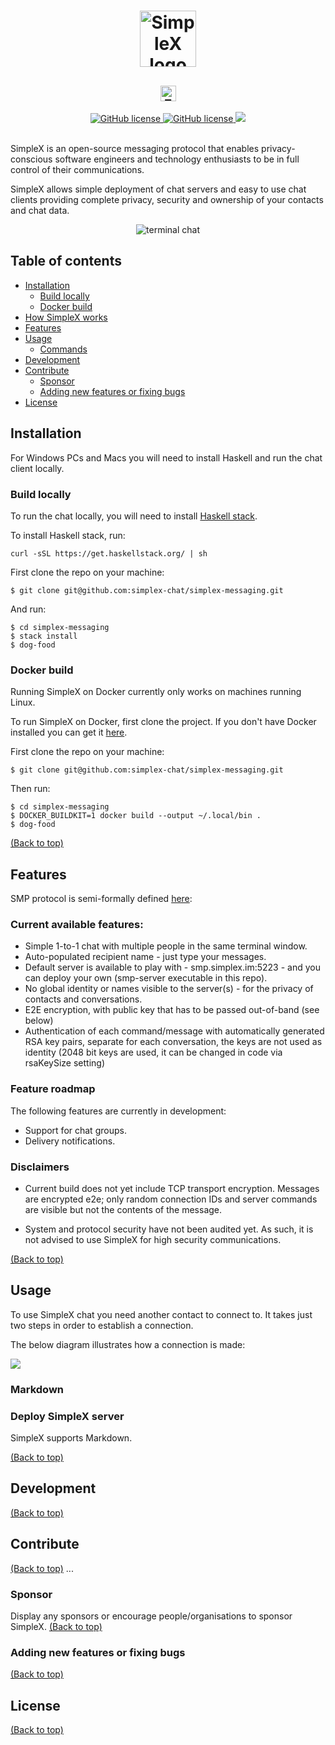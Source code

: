 <h1 align="center">
    <img src="logo.svg" alt="SimpleX logo" height="90">
</h1>
<h2 align="center">
    <img alt="Federated chat | private, secure, decentralised" src="strapline.svg" height="25">
</h2>

<div align="center">
    <a href="https://github.com/simplex-chat/simplex-messaging/actions?query=workflow%3Abuild" target="_blank">
        <img src="https://github.com/simplex-chat/simplex-messaging/workflows/build/badge.svg" alt="GitHub license">
    </a>
    <a href="https://github.com/simplex-chat/simplex-messaging/releases" target="_blank">
        <img src="https://img.shields.io/github/v/release/simplex-chat/simplex-messaging" alt="GitHub license">
    </a>
    <a>
        <img src="https://img.shields.io/github/last-commit/simplex-chat/simplex-messaging">
    </a>
    <!-- <a>
        <img src="https://img.shields.io/github/license/simplex-chat/simplex-messaging">
    </a> -->
</div>
<br>

SimpleX is an open-source messaging protocol that enables privacy-conscious software engineers and technology enthusiasts to be in full control of their communications.

SimpleX allows simple deployment of chat servers and easy to use chat clients providing complete privacy, security and ownership of your contacts and chat data.


<div align="center">
    <img alt="terminal chat" src="terminal.png">
</div>

## Table of contents

- [Installation](#installation)
    - [Build locally](#build-locally)
    - [Docker build](#docker-build)
- [How SimpleX works](#how-simplex-works)
- [Features](#features)
- [Usage](#usage)
    - [Commands](#commands)
- [Development](#development)
- [Contribute](#contribute)
    - [Sponsor](#sponsor)
    - [Adding new features or fixing bugs](#adding-new-features-or-fixing-bugs)
- [License](#license)



## Installation

For Windows PCs and Macs you will need to install Haskell and run the chat client locally.


### Build locally

To run the chat locally, you will need to install [Haskell stack](https://docs.haskellstack.org/en/stable/README/).

To install Haskell stack, run:

```
curl -sSL https://get.haskellstack.org/ | sh
```

First clone the repo on your machine:

```
$ git clone git@github.com:simplex-chat/simplex-messaging.git
```

And run:

```
$ cd simplex-messaging
$ stack install
$ dog-food
```


### Docker build

Running SimpleX on Docker currently only works on machines running Linux.

To run SimpleX on Docker, first clone the project. If you don't have Docker installed you can get it [here](https://docs.docker.com/get-docker/). 

First clone the repo on your machine:

```
$ git clone git@github.com:simplex-chat/simplex-messaging.git
```

Then run:

```
$ cd simplex-messaging
$ DOCKER_BUILDKIT=1 docker build --output ~/.local/bin .
$ dog-food
```



[(Back to top)](#table-of-contents)

## Features

SMP protocol is semi-formally defined [here](https://github.com/simplex-chat/protocol):

### Current available features:

- Simple 1-to-1 chat with multiple people in the same terminal window.
- Auto-populated recipient name - just type your messages.
- Default server is available to play with - smp.simplex.im:5223 - and you can deploy your own (smp-server executable in this repo).
- No global identity or names visible to the server(s) - for the privacy of contacts and conversations.
- E2E encryption, with public key that has to be passed out-of-band (see below)
- Authentication of each command/message with automatically generated RSA key pairs, separate for each conversation, the keys are not used as identity (2048 bit keys are used, it can be changed in code via rsaKeySize setting)


### Feature roadmap

The following features are currently in development:

- Support for chat groups.
- Delivery notifications.

### Disclaimers

- Current build does not yet include TCP transport encryption. Messages are encrypted e2e; only random connection IDs and server commands are visible but not the contents of the message.

- System and protocol security have not been audited yet. As such, it is not advised to use SimpleX for high security communications.





[(Back to top)](#table-of-contents)

## Usage

To use SimpleX chat you need another contact to connect to. It takes just two steps in order to establish a connection.

The below diagram illustrates how a connection is made:

<img src="how-to-use-simplex.svg">




### Markdown
### Deploy SimpleX server


SimpleX supports Markdown.

[(Back to top)](#table-of-contents)

## Development
[(Back to top)](#table-of-contents)


## Contribute
[(Back to top)](#table-of-contents)
...

### Sponsor

Display any sponsors or encourage people/organisations to sponsor SimpleX.
[(Back to top)](#table-of-contents)

### Adding new features or fixing bugs
[(Back to top)](#table-of-contents)

<!-- This is to give people an idea how they can raise issues or feature requests in your projects. 

You could also give guidelines for submitting and issue or a pull request to your project.

Personally and by standard, you should use a [issue template](https://github.com/navendu-pottekkat/nsfw-filter/blob/master/ISSUE_TEMPLATE.md) and a [pull request template](https://github.com/navendu-pottekkat/nsfw-filter/blob/master/PULL_REQ_TEMPLATE.md)(click for examples) so that when a user opens a new issue they could easily format it as per your project guidelines.

You could also add contact details for people to get in touch with you regarding your project. -->

## License
[(Back to top)](#table-of-contents)

